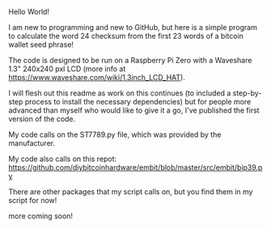 Hello World!

I am new to programming and new to GitHub, but here is a simple program to calculate the word 24 checksum from the first 23 words of a bitcoin wallet seed phrase! 

The code is designed to be run on a Raspberry Pi Zero with a Waveshare 1.3" 240x240 pxl LCD (more info at https://www.waveshare.com/wiki/1.3inch_LCD_HAT).

I will flesh out this readme as work on this continues (to included a step-by-step process to install the necessary dependencies) but for people more advanced than myself who would like to give it a go, I've published the first version of the code.

My code calls on the ST7789.py file, which was provided by the manufacturer.

My code also calls on this repot: https://github.com/diybitcoinhardware/embit/blob/master/src/embit/bip39.py

There are other packages that my script calls on, but you find them in my script for now!

more coming soon!
